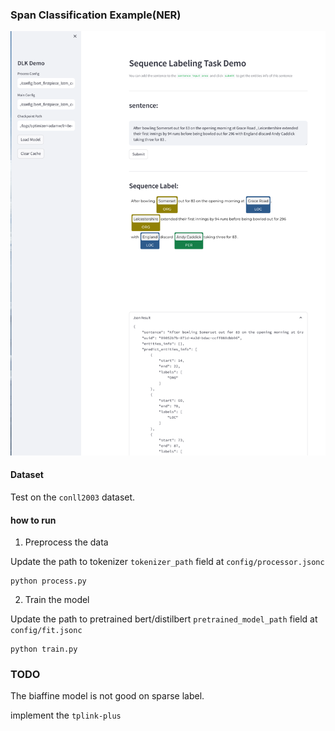 ### Span Classification Example(NER)

![Span Classification](../../pics/seq_lab.png)

#### Dataset

Test on the `conll2003` dataset.


#### how to run

1. Preprocess the data

Update the path to tokenizer `tokenizer_path` field at `config/processor.jsonc`
```
python process.py
```

2. Train the model

Update the path to pretrained bert/distilbert `pretrained_model_path` field at `config/fit.jsonc`
```
python train.py
```



### TODO

The biaffine model is not good on sparse label.

implement the `tplink-plus`
